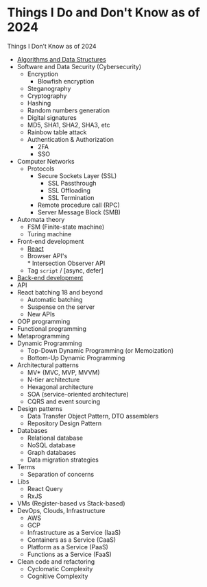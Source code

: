 # Things I Do and Don't Know as of 2024
Things I Don’t Know as of 2024

* [Algorithms and Data Structures](https://github.com/DemjanUA/Things-I-Don-t-Know-as-of-2021/blob/main/algorithms-and-data-structures.md)
* Software and Data Security (Cybersecurity)
  - Encryption
    - Blowfish encryption
  - Steganography
  - Cryptography
  - Hashing
  - Random numbers generation
  - Digital signatures
  - MD5, SHA1, SHA2, SHA3, etc
  - Rainbow table attack
  - Authentication & Authorization
    - 2FA
    - SSO
* Computer Networks
  - Protocols
    - Secure Sockets Layer (SSL)
      - SSL Passthrough
      - SSL Offloading
      - SSL Termination
    - Remote procedure call (RPC)
    - Server Message Block (SMB)
* Automata theory
  - FSM (Finite-state machine)
  - Turing machine
* Front-end development
  - [React](https://github.com/DemjanUA/Things-I-Don-t-Know-as-of-2021/blob/main/react.md)
  <ul>
    <li>Browser API's</li>
      * Intersection Observer API
  <li>Tag <code>script</code> / [async, defer]</li>
  </ul>
* [Back-end development](https://github.com/DemjanUA/Things-I-Don-t-Know-as-of-2021/blob/main/back-end-development.md)
* API
* React batching 18 and beyond
  - Automatic batching
  - Suspense on the server
  - New APIs
* OOP programming
* Functional programming
* Metaprogramming
* Dynamic Programming
  - Top-Down Dynamic Programming (or Memoization)
  - Bottom-Up Dynamic Programming
* Architectural patterns
  - MV* (MVC, MVP, MVVM)
  - N-tier architecture
  - Hexagonal architecture
  - SOA (service-oriented architecture)
  - CQRS and event sourcing
* Design patterns
  - Data Transfer Object Pattern, DTO assemblers
  - Repository Design Pattern
* Databases
  - Relational database
  - NoSQL database
  - Graph databases
  - Data migration strategies
* Terms
  - Separation of concerns
* Libs
  - React Query
  - RxJS
* VMs (Register-based vs Stack-based)
* DevOps, Clouds, Infrastructure
  - AWS
  - GCP
  - Infrastructure as a Service (IaaS)
  - Containers as a Service (CaaS)
  - Platform as a Service (PaaS)
  - Functions as a Service (FaaS)
* Clean code and refactoring
  - Cyclomatic Complexity
  - Cognitive Complexity

